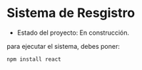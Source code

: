 <h1>Sistema de Resgistro</h1>

- Estado del proyecto: En construcción.

para ejecutar el sistema, debes poner:

```npm install react```
